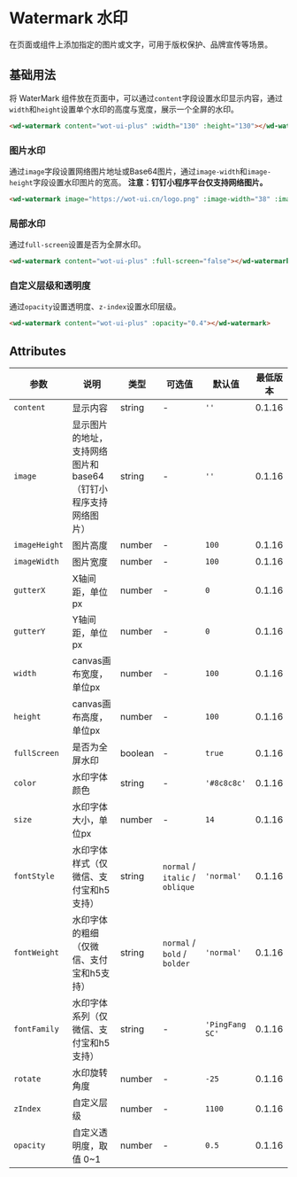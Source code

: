# Watermark 水印

在页面或组件上添加指定的图片或文字，可用于版权保护、品牌宣传等场景。

## 基础用法

将 WaterMark 组件放在页面中，可以通过`content`字段设置水印显示内容，通过`width`和`height`设置单个水印的高度与宽度，展示一个全屏的水印。

```html
<wd-watermark content="wot-ui-plus" :width="130" :height="130"></wd-watermark>
```

### 图片水印

通过`image`字段设置网络图片地址或Base64图片，通过`image-width`和`image-height`字段设置水印图片的宽高。
**注意：钉钉小程序平台仅支持网络图片。**

```html
<wd-watermark image="https://wot-ui.cn/logo.png" :image-width="38" :image-height="38"></wd-watermark>

```


### 局部水印

通过`full-screen`设置是否为全屏水印。

```html
<wd-watermark content="wot-ui-plus" :full-screen="false"></wd-watermark>
```

### 自定义层级和透明度

通过`opacity`设置透明度、`z-index`设置水印层级。

```html
<wd-watermark content="wot-ui-plus" :opacity="0.4"></wd-watermark>
```



## Attributes

| 参数          | 说明                     | 类型    | 可选值                               | 默认值 | 最低版本 |
| ------------- | ------------------------ | ------- | ------------------------------------ | ------ | -------- |
| `content`      | 显示内容                   | string  | -                                    | `''`   | 0.1.16   |
| `image`        | 显示图片的地址，支持网络图片和base64（钉钉小程序支持网络图片） | string  | -                                    | `''`   | 0.1.16   |
| `imageHeight`  | 图片高度                   | number  | -                                    | `100`  | 0.1.16   |
| `imageWidth`   | 图片宽度                   | number  | -                                    | `100`  | 0.1.16   |
| `gutterX`      | X轴间距，单位px           | number  | -                                    | `0`    | 0.1.16   |
| `gutterY`      | Y轴间距，单位px           | number  | -                                    | `0`    | 0.1.16   |
| `width`        | canvas画布宽度，单位px    | number  | -                                    | `100`  | 0.1.16   |
| `height`       | canvas画布高度，单位px    | number  | -                                    | `100`  | 0.1.16   |
| `fullScreen`   | 是否为全屏水印            | boolean | -                                    | `true` | 0.1.16   |
| `color`        | 水印字体颜色              | string  | -                                    | `'#8c8c8c'` | 0.1.16   |
| `size`         | 水印字体大小，单位px      | number  | -                                    | `14`   | 0.1.16   |
| `fontStyle`    | 水印字体样式（仅微信、支付宝和h5支持） | string  | `normal` / `italic` / `oblique`  | `'normal'`  | 0.1.16   |
| `fontWeight`   | 水印字体的粗细（仅微信、支付宝和h5支持） | string  | `normal` / `bold` / `bolder`   | `'normal'`  | 0.1.16   |
| `fontFamily`   | 水印字体系列（仅微信、支付宝和h5支持） | string  | -                             | `'PingFang SC'` | 0.1.16   |
| `rotate`       | 水印旋转角度              | number  | -                             | `-25`  | 0.1.16   |
| `zIndex`       | 自定义层级                | number  | -                             | `1100` | 0.1.16   |
| `opacity`      | 自定义透明度，取值 0~1     | number  | -                             | `0.5`  | 0.1.16   |


